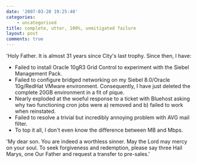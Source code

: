 ```yaml
---
date: '2007-03-20 19:25:48'
categories:
    - uncategorised
title: complete, utter, 100%, unmitigated failure
layout: post
comments: true
---
```

'Holy Father. It is almost 31 years since City's last trophy. Since
then, I have:

-   Failed to install Oracle 10gR3 Grid Control to experiment with the
    Siebel Management Pack.
-   Failed to configure bridged networking on my Siebel 8.0/Oracle
    10g/RedHat VMware environment. Consequently, I have just deleted the
    complete 20GB environment in a fit of pique.
-   Nearly exploded at the woeful response to a ticket with Bluehost
    asking why two functioning cron jobs were a) removed and b) failed
    to work when reinstated.
-   Failed to resolve a trivial but incredibly annoying problem with AVG
    mail filter.
-   To top it all, I don't even know the difference between MB and Mbps.

'My dear son. You are indeed a worthless sinner. May the Lord may mercy
on your soul. To seek forgiveness and redemption, please say three Hail
Marys, one Our Father and request a transfer to pre-sales.'
